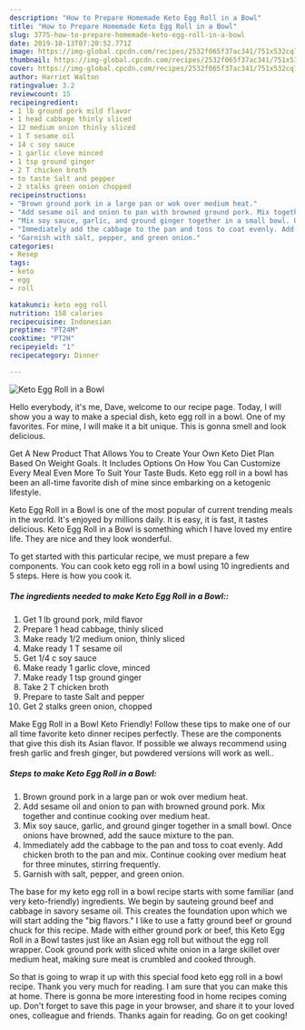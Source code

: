 ```yaml
---
description: "How to Prepare Homemade Keto Egg Roll in a Bowl"
title: "How to Prepare Homemade Keto Egg Roll in a Bowl"
slug: 3775-how-to-prepare-homemade-keto-egg-roll-in-a-bowl
date: 2019-10-13T07:20:52.771Z
image: https://img-global.cpcdn.com/recipes/2532f065f37ac341/751x532cq70/keto-egg-roll-in-a-bowl-recipe-main-photo.jpg
thumbnail: https://img-global.cpcdn.com/recipes/2532f065f37ac341/751x532cq70/keto-egg-roll-in-a-bowl-recipe-main-photo.jpg
cover: https://img-global.cpcdn.com/recipes/2532f065f37ac341/751x532cq70/keto-egg-roll-in-a-bowl-recipe-main-photo.jpg
author: Harriet Walton
ratingvalue: 3.2
reviewcount: 15
recipeingredient:
- 1 lb ground pork mild flavor
- 1 head cabbage thinly sliced
- 12 medium onion thinly sliced
- 1 T sesame oil
- 14 c soy sauce
- 1 garlic clove minced
- 1 tsp ground ginger
- 2 T chicken broth
- to taste Salt and pepper
- 2 stalks green onion chopped
recipeinstructions:
- "Brown ground pork in a large pan or wok over medium heat."
- "Add sesame oil and onion to pan with browned ground pork. Mix together and continue cooking over medium heat."
- "Mix soy sauce, garlic, and ground ginger together in a small bowl. Once onions have browned, add the sauce mixture to the pan."
- "Immediately add the cabbage to the pan and toss to coat evenly. Add chicken broth to the pan and mix. Continue cooking over medium heat for three minutes, stirring frequently."
- "Garnish with salt, pepper, and green onion."
categories:
- Resep
tags:
- keto
- egg
- roll

katakunci: keto egg roll
nutrition: 158 calories
recipecuisine: Indonesian
preptime: "PT24M"
cooktime: "PT2H"
recipeyield: "1"
recipecategory: Dinner

---
```



![Keto Egg Roll in a Bowl](https://img-global.cpcdn.com/recipes/2532f065f37ac341/751x532cq70/keto-egg-roll-in-a-bowl-recipe-main-photo.jpg)

Hello everybody, it's me, Dave, welcome to our recipe page. Today, I will show you a way to make a special dish, keto egg roll in a bowl. One of my favorites. For mine, I will make it a bit unique. This is gonna smell and look delicious.

Get A New Product That Allows You to Create Your Own Keto Diet Plan Based On Weight Goals. It Includes Options On How You Can Customize Every Meal Even More To Suit Your Taste Buds. Keto egg roll in a bowl has been an all-time favorite dish of mine since embarking on a ketogenic lifestyle.

Keto Egg Roll in a Bowl is one of the most popular of current trending meals in the world. It's enjoyed by millions daily. It is easy, it is fast, it tastes delicious. Keto Egg Roll in a Bowl is something which I have loved my entire life. They are nice and they look wonderful.


To get started with this particular recipe, we must prepare a few components. You can cook keto egg roll in a bowl using 10 ingredients and 5 steps. Here is how you cook it.

##### The ingredients needed to make Keto Egg Roll in a Bowl::

1. Get 1 lb ground pork, mild flavor
1. Prepare 1 head cabbage, thinly sliced
1. Make ready 1/2 medium onion, thinly sliced
1. Make ready 1 T sesame oil
1. Get 1/4 c soy sauce
1. Make ready 1 garlic clove, minced
1. Make ready 1 tsp ground ginger
1. Take 2 T chicken broth
1. Prepare to taste Salt and pepper
1. Get 2 stalks green onion, chopped


Make Egg Roll in a Bowl Keto Friendly! Follow these tips to make one of our all time favorite keto dinner recipes perfectly. These are the components that give this dish its Asian flavor. If possible we always recommend using fresh garlic and fresh ginger, but powdered versions will work as well.. 

##### Steps to make Keto Egg Roll in a Bowl:

1. Brown ground pork in a large pan or wok over medium heat.
1. Add sesame oil and onion to pan with browned ground pork. Mix together and continue cooking over medium heat.
1. Mix soy sauce, garlic, and ground ginger together in a small bowl. Once onions have browned, add the sauce mixture to the pan.
1. Immediately add the cabbage to the pan and toss to coat evenly. Add chicken broth to the pan and mix. Continue cooking over medium heat for three minutes, stirring frequently.
1. Garnish with salt, pepper, and green onion.


The base for my keto egg roll in a bowl recipe starts with some familiar (and very keto-friendly) ingredients. We begin by sauteing ground beef and cabbage in savory sesame oil. This creates the foundation upon which we will start adding the &#34;big flavors.&#34; I like to use a fatty ground beef or ground chuck for this recipe. Made with either ground pork or beef, this Keto Egg Roll in a Bowl tastes just like an Asian egg roll but without the egg roll wrapper. Cook ground pork with sliced white onion in a large skillet over medium heat, making sure meat is crumbled and cooked through. 

So that is going to wrap it up with this special food keto egg roll in a bowl recipe. Thank you very much for reading. I am sure that you can make this at home. There is gonna be more interesting food in home recipes coming up. Don't forget to save this page in your browser, and share it to your loved ones, colleague and friends. Thanks again for reading. Go on get cooking!
